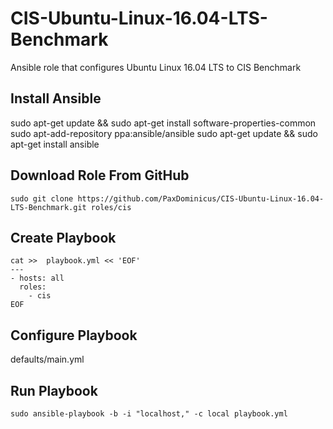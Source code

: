 # CIS-Ubuntu-Linux-16.04-LTS-Benchmark
Ansible role that configures Ubuntu Linux 16.04 LTS to CIS Benchmark

## Install Ansible
sudo apt-get update && sudo apt-get install software-properties-common
sudo apt-add-repository ppa:ansible/ansible
sudo apt-get update && sudo apt-get install ansible

## Download Role From GitHub
```
sudo git clone https://github.com/PaxDominicus/CIS-Ubuntu-Linux-16.04-LTS-Benchmark.git roles/cis
```

## Create Playbook
```
cat >>  playbook.yml << 'EOF'
---
- hosts: all
  roles:
    - cis
EOF
```

## Configure Playbook
defaults/main.yml

## Run Playbook
```
sudo ansible-playbook -b -i "localhost," -c local playbook.yml
```
